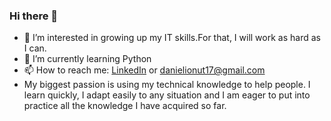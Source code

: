 ### Hi there 👋
- 👀 I’m interested in growing up my IT skills.For that, I will work as hard as I can.
- 🌱 I’m currently learning Python
- 📫 How to reach me: [LinkedIn](https://www.linkedin.com/in/daniel-ionut-dragan/) or danielionut17@gmail.com
- My biggest passion is using my technical knowledge to help people. I learn quickly, I adapt easily to any situation and I am eager to put into practice all the knowledge I have acquired so far.

<!--


-->
